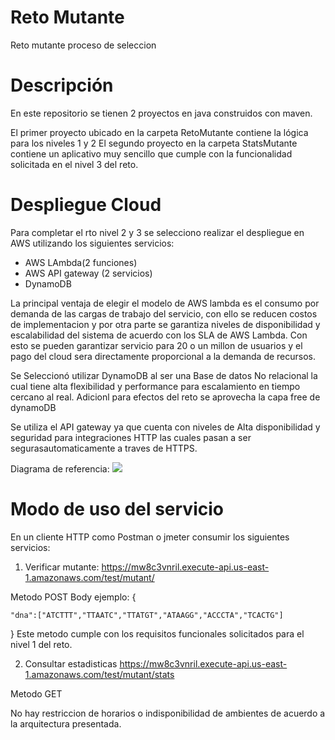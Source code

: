 # Reto Mutante
Reto mutante proceso de seleccion

# Descripción
En este repositorio se tienen 2 proyectos en java construidos con maven.

El primer proyecto ubicado en la carpeta RetoMutante contiene la lógica para los niveles 1 y 2
El segundo proyecto en la carpeta StatsMutante contiene un aplicativo muy sencillo que cumple con la funcionalidad solicitada en el nivel 3 del reto.

# Despliegue Cloud
Para completar el rto nivel 2 y 3 se selecciono realizar el despliegue en AWS utilizando los siguientes servicios:

* AWS LAmbda(2 funciones)
* AWS API gateway (2 servicios)
* DynamoDB

La principal ventaja de elegir el modelo de AWS lambda es el consumo por demanda de las cargas de trabajo del servicio, con ello se reducen costos de implementacion y por otra parte se garantiza niveles de disponibilidad y escalabilidad del sistema de acuerdo con los SLA de AWS Lambda. Con esto se pueden garantizar servicio para 20 o un millon de usuarios y el pago del cloud sera directamente proporcional a la demanda de recursos.

Se Seleccionó utilizar DynamoDB al ser una Base de datos No relacional la cual tiene alta flexibilidad y performance para escalamiento en tiempo cercano al real. Adicionl para efectos del reto se aprovecha la capa free de dynamoDB

Se utiliza el API gateway ya que cuenta con niveles de Alta disponibilidad y seguridad para integraciones HTTP las cuales pasan a ser segurasautomaticamente a traves de HTTPS.

Diagrama de referencia:
<img src="https://i.ibb.co/ZW0rDjx/diagrama.png">

# Modo de uso del servicio
En un cliente HTTP como Postman o jmeter consumir los siguientes servicios:
1. Verificar mutante: https://mw8c3vnril.execute-api.us-east-1.amazonaws.com/test/mutant/


Metodo POST
Body ejemplo:
{
    
    "dna":["ATCTTT","TTAATC","TTATGT","ATAAGG","ACCCTA","TCACTG"]

}
Este metodo cumple con los requisitos funcionales solicitados para el nivel 1 del reto.

2. Consultar estadisticas https://mw8c3vnril.execute-api.us-east-1.amazonaws.com/test/mutant/stats

Metodo GET

No hay restriccion de horarios o indisponibilidad de ambientes de acuerdo a la arquitectura presentada.

